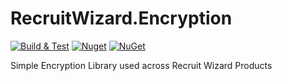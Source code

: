 # RecruitWizard.Encryption

[![Build & Test](https://github.com/RecruitWizard/RecruitWizard.Encryption/actions/workflows/build.yml/badge.svg)](https://github.com/RecruitWizard/RecruitWizard.Encryption/actions/workflows/build.yml)
[![Nuget](https://img.shields.io/nuget/v/RecruitWizard.Encryption)](https://www.nuget.org/packages/RecruitWizard.Encryption)
[![NuGet](https://img.shields.io/nuget/dt/RecruitWizard.Encryption.svg)](https://www.nuget.org/packages/RecruitWizard.Encryption/)

Simple Encryption Library used across Recruit Wizard Products
